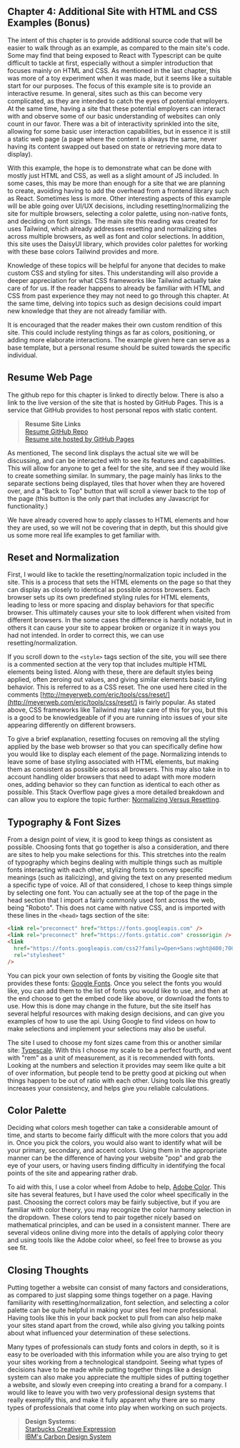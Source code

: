 ## Chapter 4: Additional Site with HTML and CSS Examples (Bonus)

The intent of this chapter is to provide additional source code that will be easier to walk through as an
example, as compared to the main site's code. Some may find that being exposed to React with Typescript can be
quite difficult to tackle at first, especially without a simpler introduction that focuses mainly on
HTML and CSS. As mentioned in the last chapter, this was more of a toy experiment when it was made, but it seems
like a suitable start for our purposes. The focus of this example site is to provide an interactive resume. In
general, sites such as this can become very complicated, as they are intended to catch the eyes of potential
employers. At the same time, having a site that these potential employers can interact with and observe some of
our basic understanding of websites can only count in our favor. There was a bit of interactivity
sprinkled into the site, allowing for some basic user interaction capabilities, but in essence it is still a
static web page (a page where the content is always the same, never having its content swapped out based on
state or retrieving more data to display).

With this example, the hope is to demonstrate what can be done with mostly just HTML and CSS, as well as
a slight amount of JS included. In some cases, this may be more than enough for a site that we are planning
to create, avoiding having to add the overhead from a frontend library such as React. Sometimes less is more.
Other interesting aspects of this example will be able going over UI/UX decisions, including
resetting/normalizing the site for multiple browsers, selecting a color palette, using non-native fonts, and
deciding on font sizings. The main site this reading was created for uses Tailwind, which already
addresses resetting and normalizing sites across multiple browsers, as well as font and color selections. In
addition, this site uses the DaisyUI library, which provides color palettes for working with these base colors
Tailwind provides and more.

Knowledge of these topics will be helpful for anyone that decides to make custom CSS and styling for sites.
This understanding will also provide a deeper appreciation for what CSS frameworks like Tailwind actually take
care of for us. If the reader happens to already be familiar with HTML and CSS from past experience they may not
need to go through this chapter. At the same time, delving into topics such as design decisions could impart
new knowledge that they are not already familiar with.

It is encouraged that the reader makes their own custom rendition of this site. This could include restyling
things as far as colors, positioning, or adding more elaborate interactions. The example given here can serve as
a base template, but a personal resume should be suited towards the specific individual.

## Resume Web Page

The github repo for this chapter is linked to directly below. There is also a link to the live version of
the site that is hosted by GitHub Pages. This is a service that GitHub provides to host personal repos
with static content.

> **Resume Site Links**  
> [Resume GitHub Repo](https://github.com/tdownie0/resume)  
> [Resume site hosted by GitHub Pages](https://tdownie0.github.io/resume/)

As mentioned, The second link displays the actual site we will be discussing, and can be interacted with to see
its features and capabilities. This will allow for anyone to get a feel for the site, and see if they would like
to create something similar. In summary, the page mainly has links to the separate sections being displayed,
tiles that hover when they are hovered over, and a "Back to Top" button that will scroll a viewer back to the top
of the page (this button is the only part that includes any Javascript for functionality.)

We have already covered how to apply classes to HTML elements and how they are used, so we will not be covering
that in depth, but this should give us some more real life examples to get familiar with.

## Reset and Normalization

First, I would like to tackle the resetting/normalization topic included in the site. This is a process that
sets the HTML elements on the page so that they can display as closely to identical as possible across browsers.
Each browser sets up its own predefined styling rules for HTML elements, leading to less or more spacing and
display behaviors for that specific browser. This ultimately causes your site to look different when visited from
different browsers. In the some cases the difference is hardly notable, but in others it can cause your site to
appear broken or organize it in ways you had not intended. In order to correct this, we can use
resetting/normalization.

If you scroll down to the `<style>` tags section of the site, you will see there is a commented section at the
very top that includes multiple HTML elements being listed. Along with these, there are default styles being
applied, often zeroing out values, and giving similar elements basic styling behavior. This is referred to as
a CSS reset. The one used here cited in the comments
[http://meyerweb.com/eric/tools/css/reset/](http://meyerweb.com/eric/tools/css/reset/) is fairly popular. As
stated above, CSS frameworks like Tailwind may take care of this for you, but this is a good to be knowledgeable
of if you are running into issues of your site appearing differently on different browsers.

To give a brief explanation, resetting focuses on removing all the styling applied by the base web browser so
that you can specifically define how you would like to display each element of the page. Normalizing intends to
leave some of base styling associated with HTML elements, but making them as consistent as possible across all
browsers. This may also take in to account handling older browsers that need to adapt with more modern ones,
adding behavior so they can function as identical to each other as possible. This Stack Overflow page gives a
more detailed breakdown and can allow you to explore the topic further:
[Normalizing Versus Resetting](https://stackoverflow.com/questions/6887336/what-is-the-difference-between-normalize-css-and-reset-css).

## Typography & Font Sizes

From a design point of view, it is good to keep things as consistent as possible. Choosing fonts that go together
is also a consideration, and there are sites to help you make selections for this. This stretches into the realm
of typography which begins dealing with multiple things such as multiple fonts interacting with each other,
stylizing fonts to convey specific meanings (such as italicizing), and giving the text on any presented
medium a specific type of voice. All of that considered, I chose to keep things simple by selecting one font.
You can actually see at the top of the page in the head section that I import a fairly commonly used font across
the web, being "Roboto". This does not came with native CSS, and is imported with these lines in the `<head>`
tags section of the site:

```html
<link rel="preconnect" href="https://fonts.googleapis.com" />
<link rel="preconnect" href="https://fonts.gstatic.com" crossorigin />
<link
  href="https://fonts.googleapis.com/css2?family=Open+Sans:wght@400;700&family=Roboto:wght@300;400&display=swap"
  rel="stylesheet"
/>
```

You can pick your own selection of fonts by visiting the Google site that provides these fonts:
[Google Fonts](https://fonts.google.com/). Once you select the fonts you would like, you can add them to the list
of fonts you would like to use, and then at the end choose to get the embed code like above, or download the
fonts to use. How this is done may change in the future, but the site itself has several helpful resources with
making design decisions, and can give you examples of how to use the api. Using Google to find videos on how
to make selections and implement your selections may also be useful.

The site I used to choose my font sizes came from this or another similar site:
[Typescale](https://typescale.com/). With this I choose my scale to be a perfect fourth, and went with "rem" as
a unit of measurement, as it is recommended with fonts. Looking at the numbers and selection it provides may
seem like quite a bit of over information, but people tend to be pretty good at picking out when things happen
to be out of ratio with each other. Using tools like this greatly increases your consistency, and helps give
you reliable calculations.

## Color Palette

Deciding what colors mesh together can take a considerable amount of time, and starts to become fairly difficult
with the more colors that you add in. Once you pick the colors, you would also want to identify what will
be your primary, secondary, and accent colors. Using them in the appropriate manner can be the difference of
having your website "pop" and grab the eye of your users, or having users finding difficulty in identifying
the focal points of the site and appearing rather drab.

To aid with this, I use a color wheel from Adobe to help,
[Adobe Color](https://color.adobe.com/create/color-wheel). This site has several features, but I have used the
color wheel specifically in the past. Choosing the correct colors may be fairly subjective, but if you are
familiar with color theory, you may recognize the color harmony selection in the dropdown. These colors tend to
pair together nicely based on mathematical principles, and can be used in a consistent manner. There are
several videos online diving more into the details of applying color theory and using tools like the Adobe
color wheel, so feel free to browse as you see fit.

## Closing Thoughts

Putting together a website can consist of many factors and considerations, as compared to just slapping some
things together on a page. Having familiarity with resetting/normalization, font selection, and selecting a
color palette can be quite helpful in making your sites feel more professional. Having tools like this in your
back pocket to pull from can also help make your sites stand apart from the crowd, while also giving you talking
points about what influenced your determination of these selections.

Many types of professionals can study fonts and colors in depth, so it is easy to be overloaded with this
information while you are also trying to get your sites working from a technological standpoint. Seeing what
types of decisions have to be made while putting together things like a design system can also make you
appreciate the multiple sides of putting together a website, and slowly even creeping into creating a brand for
a company. I would like to leave you with two very professional design systems that really exemplify this, and
make it fully apparent why there are so many types of professionals that come into play when working on such
projects.

> **Design Systems**:  
> [Starbucks Creative Expression](https://creative.starbucks.com/)  
> [IBM's Carbon Design System](https://carbondesignsystem.com/)
